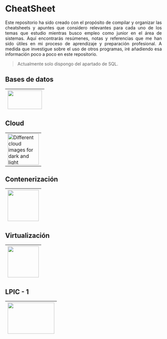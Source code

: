# CheatSheet
<p style="text-align: justify;">
Este repositorio ha sido creado con el propósito de compilar y organizar las cheatsheets y apuntes que considero relevantes para cada uno de los temas que estudio mientras busco empleo como junior en el área de sistemas. Aquí encontrarás resúmenes, notas y referencias que me han sido útiles en mi proceso de aprendizaje y preparación profesional. A medida que investigue sobre el uso de otros programas, iré añadiendo esa información poco a poco en este repositorio.
</p>

> Actualmente solo dispongo del apartado de SQL.

## Bases de datos
| [<img src="https://upload.wikimedia.org/wikipedia/commons/8/87/Sql_data_base_with_logo.png" width="110" height="60">](https://github.com/willimhw/CS-SQL.git)|
| ------------- | 

## Cloud
<table>
  <tr>
    <td>
      <a href="https://github.com/willimhw/CS-AWS.git">
        <picture>
          <source media="(prefers-color-scheme: dark)" srcset="https://saviynt.com/hubfs/aws.png" width="100" height="60">
          <source media="(prefers-color-scheme: light)" srcset="https://uxwing.com/wp-content/themes/uxwing/download/brands-and-social-media/aws-icon.png" width="100" height="100">
          <img alt="Different cloud images for dark and light themes.">
        </picture>
      </a>
    </td>
  </tr>
</table>

## Contenerización
|[<img src="https://seeklogo.com/images/D/docker-logo-6D6F987702-seeklogo.com.png" width="100" height="100">](https://github.com/willimhw/CS-Docker.git)|
| ------------- | 

## Virtualización
|[<img src="https://upload.wikimedia.org/wikipedia/commons/7/7d/VMware_Workstation_Icon.png" width="100" height="100">](https://github.com/willimhw/CS-VMware.git)|
| ------------- | 

## LPIC - 1
|[<img src="https://humanidades.com/wp-content/uploads/2024/06/sistema-operativo-linux.jpg" width="150" height="100">](https://github.com/willimhw/CS-VMware.git)|
| ------------- | 
